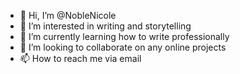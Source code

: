 - 👋 Hi, I’m @NobleNicole
- 👀 I’m interested in writing and storytelling
- 🌱 I’m currently learning how to write professionally
- 💞️ I’m looking to collaborate on any online projects
- 📫 How to reach me via email 

<!---
NobleNicole/NobleNicole is a ✨ special ✨ repository because its `README.md` (this file) appears on your GitHub profile.
You can click the Preview link to take a look at your changes.
--->
